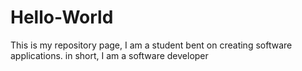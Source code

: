# Hello-World
This is my repository page, I am a student bent on creating software applications. in short, I am a software developer
